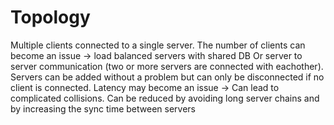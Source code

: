 # Topology

Multiple clients connected to a single server.
The number of clients can become an issue -> load balanced servers with shared DB
Or server to server communication (two or more servers are connected with eachother). Servers can be added without a problem but can only be disconnected if no client is connected.
Latency may become an issue -> Can lead to complicated collisions. 
Can be reduced by avoiding long server chains and by increasing the sync time between servers
